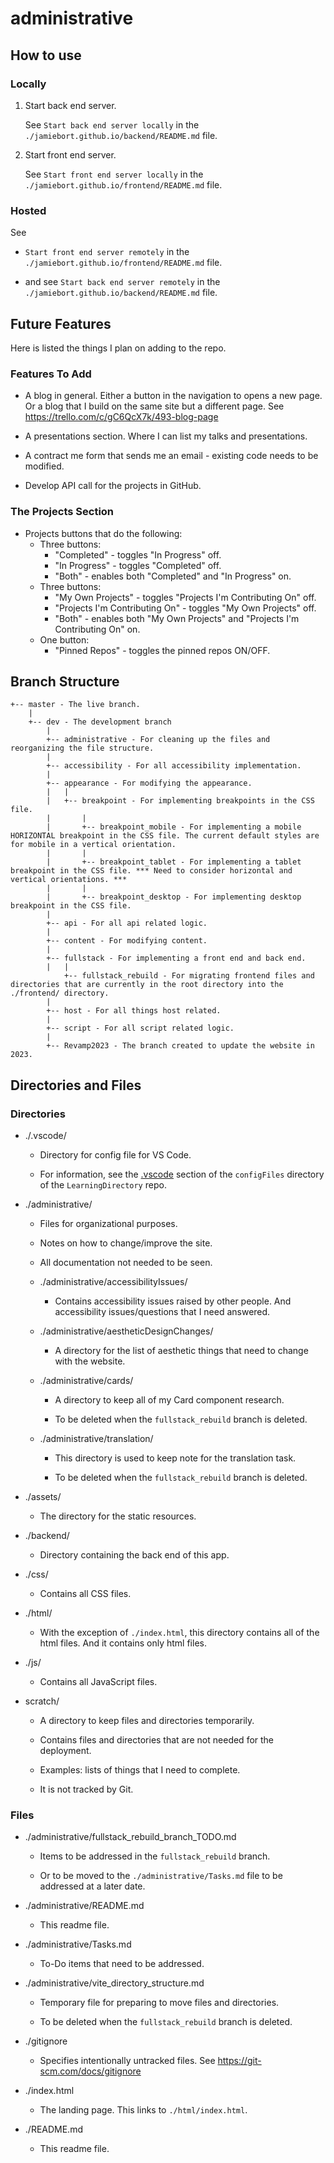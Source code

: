 # administrative

## How to use

### Locally

1. Start back end server.

   See `Start back end server locally` in the `./jamiebort.github.io/backend/README.md` file.

2. Start front end server.

   See `Start front end server locally` in the `./jamiebort.github.io/frontend/README.md` file.

### Hosted

See

- `Start front end server remotely` in the `./jamiebort.github.io/frontend/README.md` file.

- and see `Start back end server remotely` in the `./jamiebort.github.io/backend/README.md` file.

## Future Features

Here is listed the things I plan on adding to the repo.

### Features To Add

- A blog in general. Either a button in the navigation to opens a new page. Or a blog that I build on the same site but a different page. See https://trello.com/c/gC6QcX7k/493-blog-page

- A presentations section. Where I can list my talks and presentations.

- A contract me form that sends me an email - existing code needs to be modified.

- Develop API call for the projects in GitHub.

### The Projects Section

- Projects buttons that do the following:
  - Three buttons:
    - "Completed" - toggles "In Progress" off.
    - "In Progress" - toggles "Completed" off.
    - "Both" - enables both "Completed" and "In Progress" on.
  - Three buttons:
    - "My Own Projects" - toggles "Projects I'm Contributing On" off.
    - "Projects I'm Contributing On" - toggles "My Own Projects" off.
    - "Both" - enables both "My Own Projects" and "Projects I'm Contributing On" on.
  - One button:
    - "Pinned Repos" - toggles the pinned repos ON/OFF.

## Branch Structure

```
+-- master - The live branch.
	|
	+-- dev - The development branch
		|
		+-- administrative - For cleaning up the files and reorganizing the file structure.
		|
		+-- accessibility - For all accessibility implementation.
		|
		+-- appearance - For modifying the appearance.
		|	|
		|	+-- breakpoint - For implementing breakpoints in the CSS file.
		|		|
		|		+-- breakpoint_mobile - For implementing a mobile HORIZONTAL breakpoint in the CSS file. The current default styles are for mobile in a vertical orientation.
		|		|
		|		+-- breakpoint_tablet - For implementing a tablet breakpoint in the CSS file. *** Need to consider horizontal and vertical orientations. ***
		|		|
		|		+-- breakpoint_desktop - For implementing desktop breakpoint in the CSS file.
		|
		+-- api - For all api related logic.
		|
		+-- content - For modifying content.
		|
		+-- fullstack - For implementing a front end and back end.
		|   |
		    +-- fullstack_rebuild - For migrating frontend files and directories that are currently in the root directory into the ./frontend/ directory.
		|
		+-- host - For all things host related.
		|
		+-- script - For all script related logic.
		|
		+-- Revamp2023 - The branch created to update the website in 2023.
```

## Directories and Files

### Directories

- ./.vscode/

  - Directory for config file for VS Code.

  - For information, see the [.vscode](https://github.com/JamieBort/LearningDirectory/tree/master/Git/configFiles#vscode) section of the `configFiles` directory of the `LearningDirectory` repo.

- ./administrative/

  - Files for organizational purposes.

  - Notes on how to change/improve the site.

  - All documentation not needed to be seen.

  - ./administrative/accessibilityIssues/

    - Contains accessibility issues raised by other people. And accessibility issues/questions that I need answered.

  - ./administrative/aestheticDesignChanges/

    - A directory for the list of aesthetic things that need to change with the website.

  - ./administrative/cards/

    - A directory to keep all of my Card component research.

    - To be deleted when the `fullstack_rebuild` branch is deleted.

  - ./administrative/translation/

    - This directory is used to keep note for the translation task.

    - To be deleted when the `fullstack_rebuild` branch is deleted.

- ./assets/

  - The directory for the static resources.

- ./backend/

  - Directory containing the back end of this app.

- ./css/

  - Contains all CSS files.

- ./html/

  - With the exception of `./index.html`, this directory contains all of the html files. And it contains only html files.

- ./js/

  - Contains all JavaScript files.

- scratch/

  - A directory to keep files and directories temporarily.

  - Contains files and directories that are not needed for the deployment.

  - Examples: lists of things that I need to complete.

  - It is not tracked by Git.

### Files

- ./administrative/fullstack_rebuild_branch_TODO.md

  - Items to be addressed in the `fullstack_rebuild` branch.

  - Or to be moved to the `./administrative/Tasks.md` file to be addressed at a later date.

- ./administrative/README.md

  - This readme file.

- ./administrative/Tasks.md

  - To-Do items that need to be addressed.

- ./administrative/vite_directory_structure.md

  - Temporary file for preparing to move files and directories.

  - To be deleted when the `fullstack_rebuild` branch is deleted.

- ./gitignore

  - Specifies intentionally untracked files. See https://git-scm.com/docs/gitignore

- ./index.html

  - The landing page. This links to `./html/index.html`.

- ./README.md

  - This readme file.
